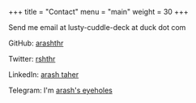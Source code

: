 +++
title = "Contact"
menu = "main"
weight = 30
+++

Send me email at lusty-cuddle-deck at duck dot com

GitHub: [arashthr](https://github.com/arashThr)

Twitter: [rshthr](https://x.com/rshthr)

LinkedIn: [arash taher](https://www.linkedin.com/in/arashtaher/)

Telegram: I'm [arash's eyeholes](https://t.me/arashsEyeholes)


